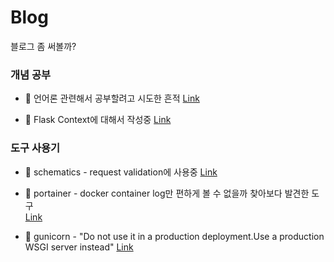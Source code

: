 # Blog
블로그 좀 써볼까?

### 개념 공부
- 💬 언어론 관련해서 공부할려고 시도한 흔적 
[Link](https://velog.io/@heunyam/%EC%96%B8%EC%96%B4%EB%A1%A0-%EA%B4%80%EB%A0%A8-%EA%B3%B5%EB%B6%80)

- 💬 Flask Context에 대해서 작성중
[Link](https://velog.io/@heunyam/Flask-Context)

### 도구 사용기
- 📝 schematics - request validation에 사용중
[Link](https://velog.io/@heunyam/schematics-%EB%8D%B0%EC%9D%B4%ED%84%B0-%EA%B2%80%EC%A6%9D%EC%9D%84-%EC%9C%84%ED%95%9C-%EB%9D%BC%EC%9D%B4%EB%B8%8C%EB%9F%AC%EB%A6%AC)

- 📝 portainer - docker container log만 편하게 볼 수 없을까 찾아보다 발견한 도구  
[Link](https://velog.io/@heunyam/%EB%AA%A8%EB%8B%88%ED%84%B0%EB%A7%81%ED%88%B4%EB%A1%9C-Portainer-%EC%82%AC%EC%9A%A9%ED%95%98%EA%B8%B0)

- 📝 gunicorn - "Do not use it in a production deployment.Use a production WSGI server instead"
[Link](https://velog.io/@heunyam/WSGI%EB%A1%9C-Gunicorn)
